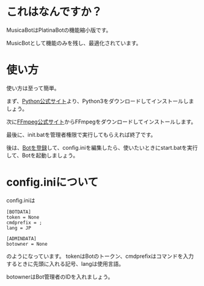 # これはなんですか？
MusicaBotはPlatinaBotの機能縮小版です。

MusicBotとして機能のみを残し、最適化されています。
# 使い方
使い方は至って簡単。

まず、[Python公式サイト](https://www.python.org/)より、Python3をダウンロードしてインストールしましょう。

次に[FFmpeg公式サイト](https://www.ffmpeg.org/)からFFmpegをダウンロードしてインストールします。

最後に、init.batを管理者権限で実行してもらえれば終了です。

後は、[Botを登録](https://discordapp.com/developers/applications/)して、config.iniを編集したら、使いたいときにstart.batを実行して、Botを起動しましょう。

# config.iniについて
config.iniは
```
[BOTDATA]
token = None
cmdprefix = ;
lang = JP

[ADMINDATA]
botowner = None
```
のようになっています。
tokenはBotのトークン、cmdprefixはコマンドを入力するときに先頭に入れる記号、langは使用言語。

botownerはBot管理者のIDを入れましょう。